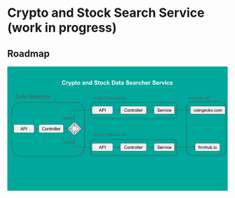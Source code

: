 # Crypto and Stock Search Service (work in progress)

## Roadmap

![Roadmap](crypto_and_stock_data_searcher.png)
